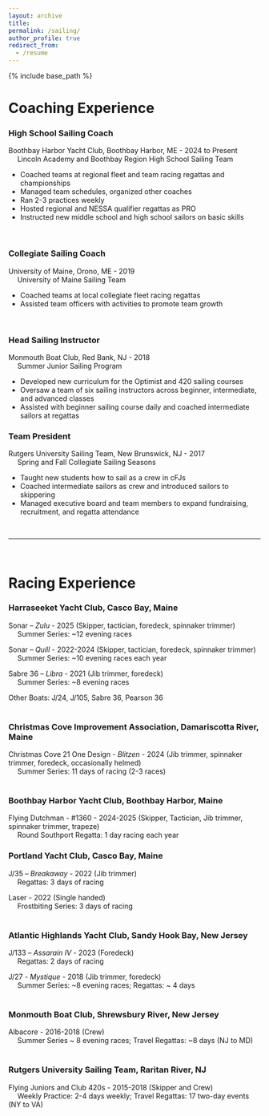 ```yaml
---
layout: archive
title: 
permalink: /sailing/
author_profile: true
redirect_from:
  - /resume
---
```


{% include base_path %}

# Coaching Experience

### **High School Sailing Coach**  
Boothbay Harbor Yacht Club, Boothbay Harbor, ME - 2024 to Present  
&emsp; Lincoln Academy and Boothbay Region High School Sailing Team 
+	Coached teams at regional fleet and team racing regattas and championships   
+	Managed team schedules, organized other coaches
+	Ran 2-3 practices weekly
+	Hosted regional and NESSA qualifier regattas as PRO
+	Instructed new middle school and high school sailors on basic skills  
<br>

### **Collegiate Sailing Coach**  
University of Maine, Orono, ME - 2019  
&emsp; University of Maine Sailing Team 
+	Coached teams at local collegiate fleet racing regattas 
+	Assisted team officers with activities to promote team growth  
<br>


### **Head Sailing Instructor**  
Monmouth Boat Club, Red Bank, NJ - 2018  
&emsp; Summer Junior Sailing Program  
+	Developed new curriculum for the Optimist and 420 sailing courses  
+	Oversaw a team of six sailing instructors across beginner, intermediate, and advanced classes  
+	Assisted with beginner sailing course daily and coached intermediate sailors at regattas

### **Team President**  
Rutgers University Sailing Team, New Brunswick, NJ - 2017  
&emsp; Spring and Fall Collegiate Sailing Seasons
+	Taught new students how to sail as a crew in cFJs
+	Coached intermediate sailors as crew and introduced sailors to skippering 
+	Managed executive board and team members to expand fundraising, recruitment, and regatta attendance    

<br>

*****************************************
<br>


# Racing Experience

### **Harraseeket Yacht Club**, Casco Bay, Maine						

Sonar – <i>Zulu</i> - 2025  (Skipper, tactician, foredeck, spinnaker trimmer)  
&emsp; Summer Series: ~12 evening races

Sonar – <i>Quill</i> - 2022-2024  (Skipper, tactician, foredeck, spinnaker trimmer)  
&emsp; Summer Series: ~10 evening races each year

Sabre 36 – <i>Libra</i> - 2021  (Jib trimmer, foredeck)  
&emsp; Summer Series: ~8 evening races

Other Boats: J/24, J/105, Sabre 36, Pearson 36  
<br>


### **Christmas Cove Improvement Association**, Damariscotta River, Maine  

Christmas Cove 21 One Design - <i>Blitzen</i> - 2024 (Jib trimmer, spinnaker trimmer, foredeck, occasionally helmed)  
&emsp; Summer Series: 11 days of racing (2-3 races)  
<br>

### **Boothbay Harbor Yacht Club**, Boothbay Harbor, Maine  

Flying Dutchman - #1360 - 2024-2025  (Skipper, Tactician, Jib trimmer, spinnaker trimmer, trapeze)  
&emsp; Round Southport Regatta: 1 day racing each year
<br>


### **Portland Yacht Club**, Casco Bay, Maine  

J/35 – <i>Breakaway</i> - 2022 (Jib trimmer)   
&emsp; Regattas: 3 days of racing  

Laser - 2022  (Single handed)  
&emsp; Frostbiting Series: 3 days of racing  
<br>


### **Atlantic Highlands Yacht Club**, Sandy Hook Bay, New Jersey	 

J/133 – <i>Assarain IV</i>	- 2023  (Foredeck)  
&emsp; Regattas: 2 days of racing  

J/27 - <i>Mystique</i>	- 2018 (Jib trimmer, foredeck)  
&emsp; Summer Series: ~8 evening races; Regattas: ~ 4 days  
<br>


### **Monmouth Boat Club**, Shrewsbury River, New Jersey  

Albacore - 2016-2018 (Crew)  
&emsp; Summer Series ~ 8 evening races; Travel Regattas: ~8 days (NJ to MD)  
<br>


### **Rutgers University Sailing Team**, Raritan River, NJ					       

Flying Juniors and Club 420s - 2015-2018  (Skipper and Crew)  
&emsp; Weekly Practice: 2-4 days weekly; Travel Regattas: 17 two-day events (NY to VA)  
<br>





